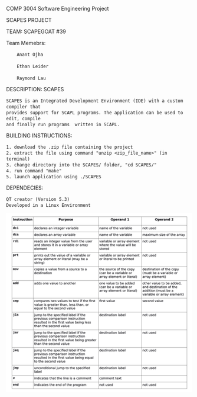 COMP 3004 Software Engineering Project 

SCAPES PROJECT  

TEAM: SCAPEGOAT #39					     								

Team Memebrs: 	
		
		Anant Ojha

		Ethan Leider	
		
		Raymond Lau 				



DESCRIPTION:	SCAPES

	SCAPES is an Integrated Development Environment (IDE) with a custom compiler that 
	provides support for SCAPL programs. The application can be used to edit, compile
	and finally run programs  written in SCAPL. 


BUILDING INSTRUCTIONS: 

	1. download the .zip file containing the project 
	2. extract the file using command "unzip <zip_file_name>" (in terminal) 
	3. change directory into the SCAPES/ folder, "cd SCAPES/" 
	4. run command "make"
	5. launch application using ./SCAPES


DEPENDECIES:
	
	QT creator (Version 5.3) 
	Developed in a Linux Environment 


![Instruction Set](https://github.com/anantojha/SCAPES/blob/master/Instruction%20Set.png)
